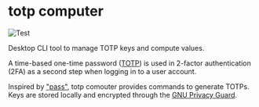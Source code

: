 # totp computer

![Test](https://github.com/jost-s/totpc/actions/workflows/test.yml/badge.svg?branch=main)

Desktop CLI tool to manage TOTP keys and compute values.

A time-based one-time password ([TOTP](https://datatracker.ietf.org/doc/html/rfc6238#section-4))
is used in 2-factor authentication (2FA) as a second step when logging in to a
user account.

Inspired by ["pass"](https://www.passwordstore.org/), totp comouter provides
commands to generate TOTPs. Keys are stored locally and encrypted through the
[GNU Privacy Guard](https://www.gnupg.org/).
